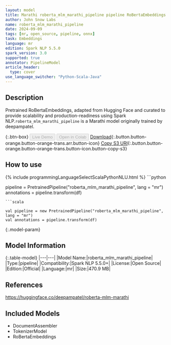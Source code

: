 ```yaml
---
layout: model
title: Marathi roberta_mlm_marathi_pipeline pipeline RoBertaEmbeddings from deepampatel
author: John Snow Labs
name: roberta_mlm_marathi_pipeline
date: 2024-09-09
tags: [mr, open_source, pipeline, onnx]
task: Embeddings
language: mr
edition: Spark NLP 5.5.0
spark_version: 3.0
supported: true
annotator: PipelineModel
article_header:
  type: cover
use_language_switcher: "Python-Scala-Java"
---
```


## Description

Pretrained RoBertaEmbeddings, adapted from Hugging Face and curated to provide scalability and production-readiness using Spark NLP.`roberta_mlm_marathi_pipeline` is a Marathi model originally trained by deepampatel.

{:.btn-box}
<button class="button button-orange" disabled>Live Demo</button>
<button class="button button-orange" disabled>Open in Colab</button>
[Download](https://s3.amazonaws.com/auxdata.johnsnowlabs.com/public/models/roberta_mlm_marathi_pipeline_mr_5.5.0_3.0_1725860255569.zip){:.button.button-orange.button-orange-trans.arr.button-icon}
[Copy S3 URI](s3://auxdata.johnsnowlabs.com/public/models/roberta_mlm_marathi_pipeline_mr_5.5.0_3.0_1725860255569.zip){:.button.button-orange.button-orange-trans.button-icon.button-copy-s3}

## How to use



<div class="tabs-box" markdown="1">
{% include programmingLanguageSelectScalaPythonNLU.html %}
```python

pipeline = PretrainedPipeline("roberta_mlm_marathi_pipeline", lang = "mr")
annotations =  pipeline.transform(df)   

```
```scala

val pipeline = new PretrainedPipeline("roberta_mlm_marathi_pipeline", lang = "mr")
val annotations = pipeline.transform(df)

```
</div>

{:.model-param}
## Model Information

{:.table-model}
|---|---|
|Model Name:|roberta_mlm_marathi_pipeline|
|Type:|pipeline|
|Compatibility:|Spark NLP 5.5.0+|
|License:|Open Source|
|Edition:|Official|
|Language:|mr|
|Size:|470.9 MB|

## References

https://huggingface.co/deepampatel/roberta-mlm-marathi

## Included Models

- DocumentAssembler
- TokenizerModel
- RoBertaEmbeddings